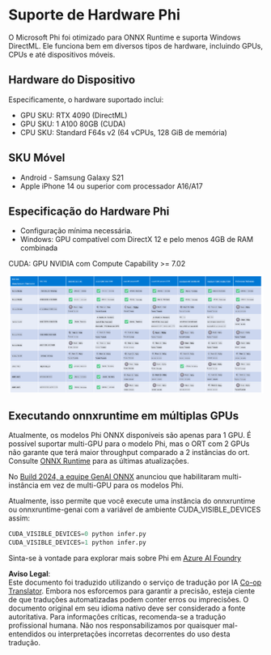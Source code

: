 <!--
CO_OP_TRANSLATOR_METADATA:
{
  "original_hash": "8cdc17ce0f10535da30b53d23fe1a795",
  "translation_date": "2025-05-09T07:48:21+00:00",
  "source_file": "md/01.Introduction/01/01.Hardwaresupport.md",
  "language_code": "pt"
}
-->
# Suporte de Hardware Phi

O Microsoft Phi foi otimizado para ONNX Runtime e suporta Windows DirectML. Ele funciona bem em diversos tipos de hardware, incluindo GPUs, CPUs e até dispositivos móveis.

## Hardware do Dispositivo  
Especificamente, o hardware suportado inclui:

- GPU SKU: RTX 4090 (DirectML)
- GPU SKU: 1 A100 80GB (CUDA)
- CPU SKU: Standard F64s v2 (64 vCPUs, 128 GiB de memória)

## SKU Móvel

- Android - Samsung Galaxy S21
- Apple iPhone 14 ou superior com processador A16/A17

## Especificação do Hardware Phi

- Configuração mínima necessária.
- Windows: GPU compatível com DirectX 12 e pelo menos 4GB de RAM combinada

CUDA: GPU NVIDIA com Compute Capability >= 7.02

![HardwareSupport](../../../../../translated_images/01.phihardware.925db5699da7752cf486314e6db087580583cfbcd548970f8a257e31a8aa862c.pt.png)

## Executando onnxruntime em múltiplas GPUs

Atualmente, os modelos Phi ONNX disponíveis são apenas para 1 GPU. É possível suportar multi-GPU para o modelo Phi, mas o ORT com 2 GPUs não garante que terá maior throughput comparado a 2 instâncias do ort. Consulte [ONNX Runtime](https://onnxruntime.ai/) para as últimas atualizações.

No [Build 2024, a equipe GenAI ONNX](https://youtu.be/WLW4SE8M9i8?si=EtG04UwDvcjunyfC) anunciou que habilitaram multi-instância em vez de multi-GPU para os modelos Phi.

Atualmente, isso permite que você execute uma instância do onnxruntime ou onnxruntime-genai com a variável de ambiente CUDA_VISIBLE_DEVICES assim:

```Python
CUDA_VISIBLE_DEVICES=0 python infer.py
CUDA_VISIBLE_DEVICES=1 python infer.py
```

Sinta-se à vontade para explorar mais sobre Phi em [Azure AI Foundry](https://ai.azure.com)

**Aviso Legal**:  
Este documento foi traduzido utilizando o serviço de tradução por IA [Co-op Translator](https://github.com/Azure/co-op-translator). Embora nos esforcemos para garantir a precisão, esteja ciente de que traduções automatizadas podem conter erros ou imprecisões. O documento original em seu idioma nativo deve ser considerado a fonte autoritativa. Para informações críticas, recomenda-se a tradução profissional humana. Não nos responsabilizamos por quaisquer mal-entendidos ou interpretações incorretas decorrentes do uso desta tradução.